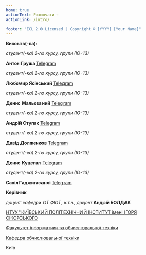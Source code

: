 ```yaml
---
home: true
actionText: Розпочати →
actionLink: /intro/

footer: "ECL 2.0 Licensed | Copyright © [YYYY] [Your Name]"
---
```



**Виконав(-ла):** 

*студент(-ка) 2-го курсу, групи (ІО-13)*

<span padding-right:5em></span> **Антон Груша** <a href="https://t.me/Amigo025" target="_blank"> Telegram </a>

*студент(-ка) 2-го курсу, групи (ІО-13)*

<span padding-right:5em></span> **Любомир Ясінський** <a href="https://t.me/Lubosssh" target="_blank"> Telegram </a>

*студент(-ка) 2-го курсу, групи (ІО-13)*

<span padding-right:5em></span> **Денис Мальований** <a href="https://t.me/diniskaya" target="_blank"> Telegram </a>

*студент(-ка) 2-го курсу, групи (ІО-13)*

<span padding-right:5em></span> **Андрій Ступак** <a href="https://t.me/etonepomojet" target="_blank"> Telegram </a>

*студент(-ка) 2-го курсу, групи (ІО-13)*

<span padding-right:5em></span> **Давід Долженков** <a href="https://t.me/notextme" target="_blank"> Telegram </a>

*студент(-ка) 2-го курсу, групи (ІО-13)*

<span padding-right:5em></span> **Денис Куцепал** <a href="https://t.me/floppy0y0" target="_blank"> Telegram </a>

*студент(-ка) 2-го курсу, групи (ІО-13)*

<span padding-right:5em></span> **Сахіл Гаджигасанлі** <a href="https://t.me/fpv12" target="_blank"> Telegram </a>

**Керівник**

*доцент кафедри ОТ ФІОТ, к.т.н., доцент*<span padding-right:5em></span> **Андрій БОЛДАК** 

[НТУУ "КИЇВСЬКИЙ ПОЛІТЕХНІЧНИЙ ІНСТИТУТ імені ІГОРЯ СІКОРСЬКОГО](https://kpi.ua/)

[Факультет інформатики та обчислювальної техніки](https://fiot.kpi.ua/)

[Кафедра обчислювальної техніки](https://comsys.kpi.ua/)

Київ
